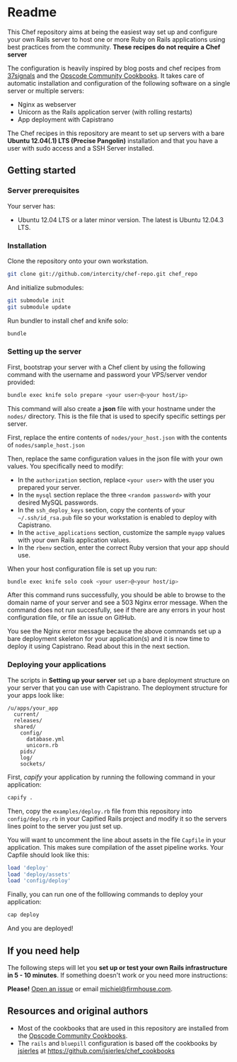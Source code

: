 Readme
======

This Chef repository aims at being the easiest way set up and configure your own Rails server
to host one or more Ruby on Rails applications using best
practices from the community. **These recipes do not require a Chef server**

The configuration is heavily inspired by blog posts and chef recipes
from [37signals](http://37signals.com) and the
[Opscode Community Cookbooks](http://community.opscode.com). It takes
care of automatic installation and configuration of the following software
on a single server or multiple servers:

* Nginx as webserver
* Unicorn as the Rails application server (with rolling restarts)
* App deployment with Capistrano

The Chef recipes in this repository are meant to set up servers with a bare
**Ubuntu 12.04(.1) LTS (Precise Pangolin)** installation and that you have a user
with sudo access and a SSH Server installed.

## Getting started

### Server prerequisites

Your server has:

* Ubuntu 12.04 LTS or a later minor version. The latest is Ubuntu 12.04.3 LTS.

### Installation

Clone the repository onto your own workstation.

```sh
git clone git://github.com/intercity/chef-repo.git chef_repo
```

And initialize submodules:

```sh
git submodule init
git submodule update
```

Run bundler to install chef and knife solo:

```sh
bundle
```

### Setting up the server

First, bootstrap your server with a Chef client by using the following command
with the username and password your VPS/server vendor provided:

```sh
bundle exec knife solo prepare <your user>@<your host/ip>
```

This command will also create a **json** file with your hostname under the `nodes/`
directory. This is the file that is used to specify specific settings per
server.

First, replace the entire contents of `nodes/your_host.json` with the contents of
`nodes/sample_host.json`

Then, replace the same configuration values in the json file with your own values.
You specifically need to modify:

* In the `authorization` section, replace `<your user>` with the user you prepared your server.
* In the `mysql` section replace the three `<random password>` with your desired MySQL passwords.
* In the `ssh_deploy_keys` section, copy the contents of your `~/.ssh/id_rsa.pub` file so your workstation is enabled to deploy with Capistrano.
* In the `active_applications` section, customize the sample `myapp` values with your own Rails application values.
* In the `rbenv` section, enter the correct Ruby version that your app should use.

When your host configuration file is set up you run:

```sh
bundle exec knife solo cook <your user>@<your host/ip>
```

After this command runs successfully, you should be able to browse to the
domain name of your server and see a 503 Nginx error message. When the
command does not run succesfully, see if there are any errors in your host
configuration file, or file an issue on GitHub.

You see the Nginx error message because the above commands set up a bare deployment skeleton for your
application(s) and it is now time to deploy it using Capistrano. Read about this in the next section.

### Deploying your applications

The scripts in **Setting up your server** set up a bare deployment structure on your
server that you can use with Capistrano. The deployment structure for your
apps look like:

```
/u/apps/your_app
  current/
  releases/
  shared/
    config/
      database.yml
      unicorn.rb
    pids/
    log/
    sockets/
```

First, *capify* your application by running the following command in your application:

```sh
capify .
```

Then, copy the ```examples/deploy.rb``` file from this repository into
```config/deploy.rb``` in your Capified Rails project and modify it
so the servers lines point to the server you just set up.

You will want to uncomment the line about assets in the file `Capfile` in your
application. This makes sure compilation of the asset pipeline works. Your
Capfile should look like this:

```ruby
load 'deploy'
load 'deploy/assets'
load 'config/deploy'
```

Finally, you can run one of the folllowing commands to deploy your application:

```sh
cap deploy
```

And you are deployed!

## If you need help

The following steps will let you **set up or test your own Rails infrastructure
in 5 - 10 minutes**. If something doesn't work or you need more instructions:

**Please!** [Open an issue](https://github.com/firmhouse/locomotive-chef-repo/issues) or email [michiel@firmhouse.com](mailto:michiel@firmhouse.com).

## Resources and original authors

* Most of the cookbooks that are used in this repository are installed from the [Opscode Community Cookbooks](http://community.opscode.com).
* The `rails` and `bluepill` configuration is based off the cookbooks by [jsierles](https://github.com/jsierles) at https://github.com/jsierles/chef_cookbooks
